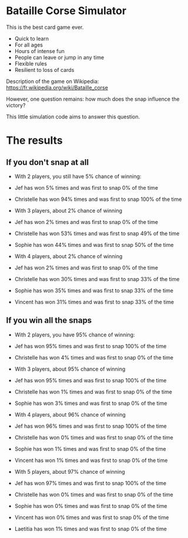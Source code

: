 # Bataille Corse Simulator

This is the best card game ever.
 - Quick to learn
 - For all ages
 - Hours of intense fun
 - People can leave or jump in any time
 - Flexible rules
 - Resilient to loss of cards

Description of the game on Wikipedia:
https://fr.wikipedia.org/wiki/Bataille_corse

However, one question remains:
how much does the snap influence the victory?

This little simulation code aims to answer this question.


# The results

## If you don't snap at all

- With 2 players, you still have 5% chance of winning:
 - Jef        has won   5% times and was first to snap   0% of the time
 - Christelle has won  94% times and was first to snap 100% of the time

- With 3 players, about 2% chance of winning
 - Jef        has won   2% times and was first to snap   0% of the time
 - Christelle has won  53% times and was first to snap  49% of the time
 - Sophie     has won  44% times and was first to snap  50% of the time

- With 4 players, about 2% chance of winning
 - Jef        has won   2% times and was first to snap   0% of the time
 - Christelle has won  30% times and was first to snap  33% of the time
 - Sophie     has won  35% times and was first to snap  33% of the time
 - Vincent    has won  31% times and was first to snap  33% of the time



## If you win all the snaps

- With 2 players, you have 95% chance of winning:
 - Jef        has won  95% times and was first to snap 100% of the time
 - Christelle has won   4% times and was first to snap   0% of the time

- With 3 players, about 95% chance of winning
 - Jef        has won  95% times and was first to snap 100% of the time
 - Christelle has won   1% times and was first to snap   0% of the time
 - Sophie     has won   3% times and was first to snap   0% of the time

- With 4 players, about 96% chance of winning
 - Jef        has won  96% times and was first to snap 100% of the time
 - Christelle has won   0% times and was first to snap   0% of the time
 - Sophie     has won   1% times and was first to snap   0% of the time
 - Vincent    has won   1% times and was first to snap   0% of the time

- With 5 players, about 97% chance of winning
 - Jef        has won  97% times and was first to snap 100% of the time
 - Christelle has won   0% times and was first to snap   0% of the time
 - Sophie     has won   0% times and was first to snap   0% of the time
 - Vincent    has won   0% times and was first to snap   0% of the time
 - Laetitia   has won   1% times and was first to snap   0% of the time

